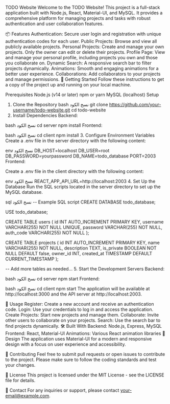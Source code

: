 TODO Website
Welcome to the TODO Website! This project is a full-stack application built with Node.js, React, Material-UI, and MySQL. It provides a comprehensive platform for managing projects and tasks with robust authentication and user collaboration features.

📦 Features
Authentication: Secure user login and registration with unique authentication codes for each user.
Public Projects: Browse and view all publicly available projects.
Personal Projects: Create and manage your own projects. Only the owner can edit or delete their projects.
Profile Page: View and manage your personal profile, including projects you own and those you collaborate on.
Dynamic Search: A responsive search bar to filter projects dynamically.
Animations: Smooth and engaging animations for a better user experience.
Collaborations: Add collaborators to your projects and manage permissions.
🚀 Getting Started
Follow these instructions to get a copy of the project up and running on your local machine.

Prerequisites
Node.js (v14 or later)
npm or yarn
MySQL (localhost)
Setup
1. Clone the Repository
bash
نسخ الكود
git clone https://github.com/your-username/todo-website.git
cd todo-website
2. Install Dependencies
Backend:

bash
نسخ الكود
cd server
npm install
Frontend:

bash
نسخ الكود
cd client
npm install
3. Configure Environment Variables
Create a .env file in the server directory with the following content:

env
نسخ الكود
DB_HOST=localhost
DB_USER=root
DB_PASSWORD=yourpassword
DB_NAME=todo_database
PORT=2003
Frontend:

Create a .env file in the client directory with the following content:

env
نسخ الكود
REACT_APP_API_URL=http://localhost:2003
4. Set Up the Database
Run the SQL scripts located in the server directory to set up the MySQL database.

sql
نسخ الكود
-- Example SQL script
CREATE DATABASE todo_database;

USE todo_database;

CREATE TABLE users (
    id INT AUTO_INCREMENT PRIMARY KEY,
    username VARCHAR(255) NOT NULL UNIQUE,
    password VARCHAR(255) NOT NULL,
    auth_code VARCHAR(255) NOT NULL
);

CREATE TABLE projects (
    id INT AUTO_INCREMENT PRIMARY KEY,
    name VARCHAR(255) NOT NULL,
    description TEXT,
    is_private BOOLEAN NOT NULL DEFAULT false,
    owner_id INT,
    created_at TIMESTAMP DEFAULT CURRENT_TIMESTAMP
);

-- Add more tables as needed...
5. Start the Development Servers
Backend:

bash
نسخ الكود
cd server
npm start
Frontend:

bash
نسخ الكود
cd client
npm start
The application will be available at http://localhost:3000 and the API server at http://localhost:2003.

🧩 Usage
Register: Create a new account and receive an authentication code.
Login: Use your credentials to log in and access the application.
Create Projects: Start new projects and manage them.
Collaborate: Invite other users to collaborate on your projects.
Search: Use the search bar to find projects dynamically.
🛠️ Built With
Backend: Node.js, Express, MySQL
Frontend: React, Material-UI
Animations: Various React animation libraries
🎨 Design
The application uses Material-UI for a modern and responsive design with a focus on user experience and accessibility.

🤝 Contributing
Feel free to submit pull requests or open issues to contribute to the project. Please make sure to follow the coding standards and test your changes.

📝 License
This project is licensed under the MIT License - see the LICENSE file for details.

📧 Contact
For any inquiries or support, please contact your-email@example.com.



